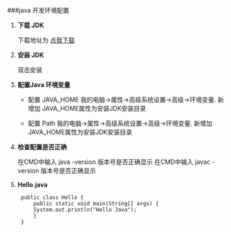 ###java 开发环境配置

1. __下载 JDK__

	下载地址为 [点我下载][1]

2. __安装 JDK__

	双击安装

3. __配置Java 环境变量__

	+ 配置 JAVA_HOME
   我的电脑->属性->高级系统设置->高级->环境变量. 新增加 JAVA_HOME属性为安装JDK安装目录
   
   + 配置 Path
   我的电脑->属性->高级系统设置->高级->环境变量. 新增加 JAVA_HOME属性为安装JDK安装目录

4. __检查配置是否正确__

	在CMD中输入 java -version 版本号是否正确显示
    在CMD中输入 javac -version 版本号是否正确显示

5. __Hello.java__

		public class Hello {
			public static void main(String[] args) {
			System.out.println("Hello Java");
			}
		}

[1]:http://www.oracle.com/technetwork/java/javase/downloads/index.html